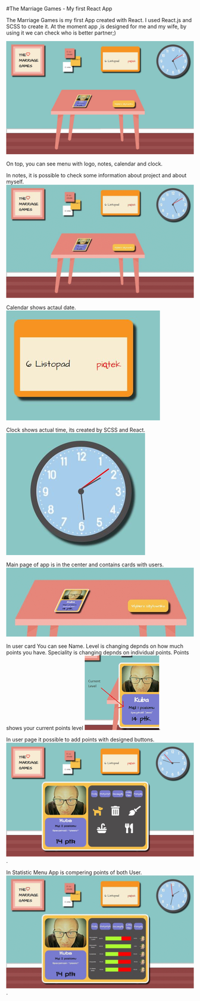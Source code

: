 #The Marriage Games - My first React App


The Marriage Games is my first App created with React.
I used React.js and SCSS to create it.
At the moment app ,is designed for me and my wife, by using it  we can check who is better partner;)

![Image1](src/images/readMe1.jpg)

On top, you can see menu with logo, notes, calendar and clock.

In notes, it is possible to check some information about project and about myself.
![Image2](src/images/ezgif.com-gif-maker%20(1).gif)

Calendar shows actaul date.
![Image3](src/images/readMe3.jpg)

Clock shows actual time, its created by SCSS and React.
![Image4](src/images/readMe4.jpg)

Main page of app is in the center and contains cards with users. 
![Image5](src/images/ezgif.com-gif-maker.gif)

In user card You can see Name.
Level is changing depnds on how much points you have.
Speciality is changing depnds on individual points.
Points shows your current points level
![Image7](src/images/ezgi.gif).

In user page it possible to add points with designed buttons.
![Image6](src/images/readMe7.jpg).

In Statistic Menu App is compering points of both User.
![Image6](src/images/ezgif.com-gif-maker%20(2).gif).
